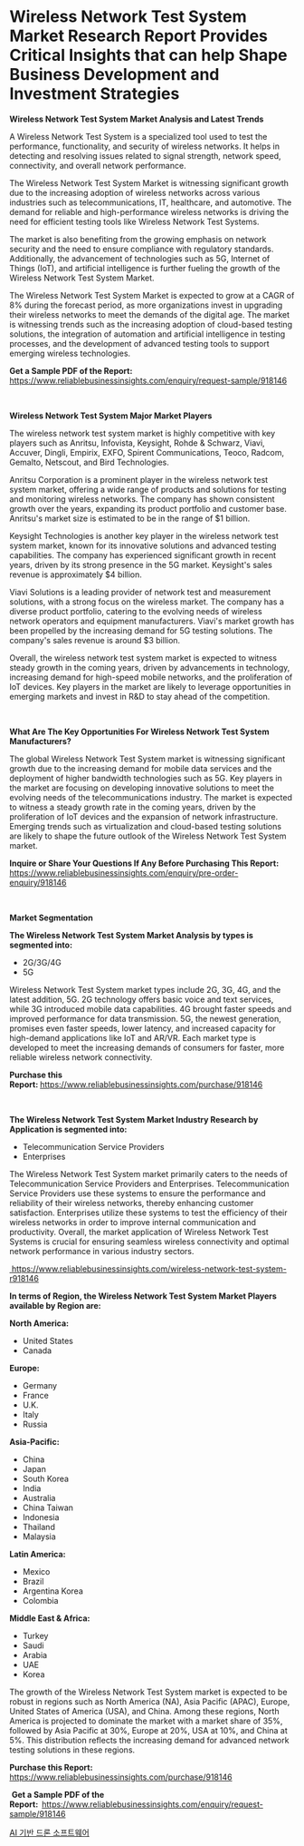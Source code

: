 <p><h1>Wireless Network Test System Market Research Report Provides Critical Insights that can help Shape Business Development and Investment Strategies</h1></p><p><strong>Wireless Network Test System Market Analysis and Latest Trends</strong></p>
<p><p>A Wireless Network Test System is a specialized tool used to test the performance, functionality, and security of wireless networks. It helps in detecting and resolving issues related to signal strength, network speed, connectivity, and overall network performance.</p><p>The Wireless Network Test System Market is witnessing significant growth due to the increasing adoption of wireless networks across various industries such as telecommunications, IT, healthcare, and automotive. The demand for reliable and high-performance wireless networks is driving the need for efficient testing tools like Wireless Network Test Systems.</p><p>The market is also benefiting from the growing emphasis on network security and the need to ensure compliance with regulatory standards. Additionally, the advancement of technologies such as 5G, Internet of Things (IoT), and artificial intelligence is further fueling the growth of the Wireless Network Test System Market.</p><p>The Wireless Network Test System Market is expected to grow at a CAGR of 8% during the forecast period, as more organizations invest in upgrading their wireless networks to meet the demands of the digital age. The market is witnessing trends such as the increasing adoption of cloud-based testing solutions, the integration of automation and artificial intelligence in testing processes, and the development of advanced testing tools to support emerging wireless technologies.</p></p>
<p><strong>Get a Sample PDF of the Report:&nbsp;</strong> <a href="https://www.reliablebusinessinsights.com/enquiry/request-sample/918146">https://www.reliablebusinessinsights.com/enquiry/request-sample/918146</a></p>
<p>&nbsp;</p>
<p><strong>Wireless Network Test System Major Market Players</strong></p>
<p><p>The wireless network test system market is highly competitive with key players such as Anritsu, Infovista, Keysight, Rohde & Schwarz, Viavi, Accuver, Dingli, Empirix, EXFO, Spirent Communications, Teoco, Radcom, Gemalto, Netscout, and Bird Technologies.</p><p>Anritsu Corporation is a prominent player in the wireless network test system market, offering a wide range of products and solutions for testing and monitoring wireless networks. The company has shown consistent growth over the years, expanding its product portfolio and customer base. Anritsu's market size is estimated to be in the range of $1 billion.</p><p>Keysight Technologies is another key player in the wireless network test system market, known for its innovative solutions and advanced testing capabilities. The company has experienced significant growth in recent years, driven by its strong presence in the 5G market. Keysight's sales revenue is approximately $4 billion.</p><p>Viavi Solutions is a leading provider of network test and measurement solutions, with a strong focus on the wireless market. The company has a diverse product portfolio, catering to the evolving needs of wireless network operators and equipment manufacturers. Viavi's market growth has been propelled by the increasing demand for 5G testing solutions. The company's sales revenue is around $3 billion.</p><p>Overall, the wireless network test system market is expected to witness steady growth in the coming years, driven by advancements in technology, increasing demand for high-speed mobile networks, and the proliferation of IoT devices. Key players in the market are likely to leverage opportunities in emerging markets and invest in R&D to stay ahead of the competition.</p></p>
<p>&nbsp;</p>
<p><strong>What Are The Key Opportunities For Wireless Network Test System Manufacturers?</strong></p>
<p><p>The global Wireless Network Test System market is witnessing significant growth due to the increasing demand for mobile data services and the deployment of higher bandwidth technologies such as 5G. Key players in the market are focusing on developing innovative solutions to meet the evolving needs of the telecommunications industry. The market is expected to witness a steady growth rate in the coming years, driven by the proliferation of IoT devices and the expansion of network infrastructure. Emerging trends such as virtualization and cloud-based testing solutions are likely to shape the future outlook of the Wireless Network Test System market.</p></p>
<p><strong>Inquire or Share Your Questions If Any Before Purchasing This Report:</strong> <a href="https://www.reliablebusinessinsights.com/enquiry/pre-order-enquiry/918146">https://www.reliablebusinessinsights.com/enquiry/pre-order-enquiry/918146</a></p>
<p>&nbsp;</p>
<p><strong>Market Segmentation</strong></p>
<p><strong>The Wireless Network Test System Market Analysis by types is segmented into:</strong></p>
<p><ul><li>2G/3G/4G</li><li>5G</li></ul></p>
<p><p>Wireless Network Test System market types include 2G, 3G, 4G, and the latest addition, 5G. 2G technology offers basic voice and text services, while 3G introduced mobile data capabilities. 4G brought faster speeds and improved performance for data transmission. 5G, the newest generation, promises even faster speeds, lower latency, and increased capacity for high-demand applications like IoT and AR/VR. Each market type is developed to meet the increasing demands of consumers for faster, more reliable wireless network connectivity.</p></p>
<p><strong>Purchase this Report:&nbsp;</strong><a href="https://www.reliablebusinessinsights.com/purchase/918146">https://www.reliablebusinessinsights.com/purchase/918146</a></p>
<p>&nbsp;</p>
<p><strong>The Wireless Network Test System Market Industry Research by Application is segmented into:</strong></p>
<p><ul><li>Telecommunication Service Providers</li><li>Enterprises</li></ul></p>
<p><p>The Wireless Network Test System market primarily caters to the needs of Telecommunication Service Providers and Enterprises. Telecommunication Service Providers use these systems to ensure the performance and reliability of their wireless networks, thereby enhancing customer satisfaction. Enterprises utilize these systems to test the efficiency of their wireless networks in order to improve internal communication and productivity. Overall, the market application of Wireless Network Test Systems is crucial for ensuring seamless wireless connectivity and optimal network performance in various industry sectors.</p></p>
<p><a href="https://www.reliablebusinessinsights.com/wireless-network-test-system-r918146">&nbsp;https://www.reliablebusinessinsights.com/wireless-network-test-system-r918146</a></p>
<p><strong>In terms of Region, the Wireless Network Test System Market Players available by Region are:</strong></p>
<p>
    <p> <strong> North America: </strong>
        <ul>
            <li>United States</li>
            <li>Canada</li>
        </ul>
        </p> 
    <p> <strong> Europe: </strong>
        <ul>
            <li>Germany</li>
            <li>France</li>
            <li>U.K.</li>
            <li>Italy</li>
            <li>Russia</li>
        </ul>
        </p> 
    <p> <strong> Asia-Pacific: </strong>
        <ul>
            <li>China</li>
            <li>Japan</li>
            <li>South Korea</li>
            <li>India</li>
            <li>Australia</li>
            <li>China Taiwan</li>
            <li>Indonesia</li>
            <li>Thailand</li>
            <li>Malaysia</li>
        </ul>
        </p> 
    <p> <strong> Latin America: </strong>
        <ul>
            <li>Mexico</li>
            <li>Brazil</li>
            <li>Argentina Korea</li>
            <li>Colombia</li>
        </ul>
        </p> 
    <p> <strong> Middle East & Africa: </strong>
        <ul>
            <li>Turkey</li>
            <li>Saudi</li>
            <li>Arabia</li>
            <li>UAE</li>
            <li>Korea</li>
        </ul>
    </p>
    </p>
<p><p>The growth of the Wireless Network Test System market is expected to be robust in regions such as North America (NA), Asia Pacific (APAC), Europe, United States of America (USA), and China. Among these regions, North America is projected to dominate the market with a market share of 35%, followed by Asia Pacific at 30%, Europe at 20%, USA at 10%, and China at 5%. This distribution reflects the increasing demand for advanced network testing solutions in these regions.</p></p>
<p><strong>Purchase this Report: </strong><a href="https://www.reliablebusinessinsights.com/purchase/918146">https://www.reliablebusinessinsights.com/purchase/918146</a></p>
<p>&nbsp;<strong>Get a Sample PDF of the Report:&nbsp;&nbsp;</strong><a href="https://www.reliablebusinessinsights.com/enquiry/request-sample/918146">https://www.reliablebusinessinsights.com/enquiry/request-sample/918146</a></p>
<p><strong></strong></p>
<p><p><a href="https://github.com/AidenReinger/Market-Research-Report-List-2/blob/main/298235681978.md">AI 기반 드론 소프트웨어</a></p></p>